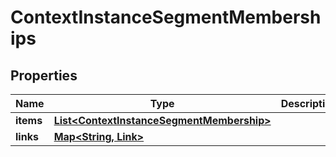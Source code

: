 

# ContextInstanceSegmentMemberships


## Properties

| Name | Type | Description | Notes |
|------------ | ------------- | ------------- | -------------|
|**items** | [**List&lt;ContextInstanceSegmentMembership&gt;**](ContextInstanceSegmentMembership.md) |  |  |
|**links** | [**Map&lt;String, Link&gt;**](Link.md) |  |  |



